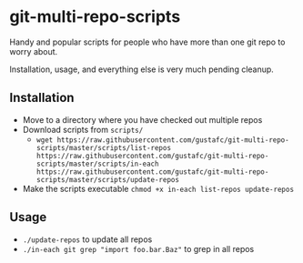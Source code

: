 # git-multi-repo-scripts

Handy and popular scripts for people who have more than one git repo to worry about.

Installation, usage, and everything else is very much pending cleanup.

## Installation
- Move to a directory where you have checked out multiple repos
- Download scripts from `scripts/`
  - `wget https://raw.githubusercontent.com/gustafc/git-multi-repo-scripts/master/scripts/list-repos https://raw.githubusercontent.com/gustafc/git-multi-repo-scripts/master/scripts/in-each https://raw.githubusercontent.com/gustafc/git-multi-repo-scripts/master/scripts/update-repos`
- Make the scripts executable `chmod +x in-each list-repos update-repos`

## Usage
- `./update-repos` to update all repos
- `./in-each git grep "import foo.bar.Baz"` to grep in all repos
